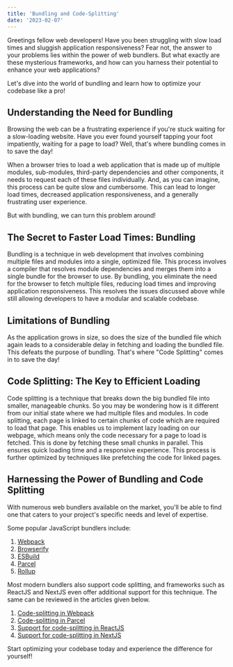 ```yaml
---
title: 'Bundling and Code-Splitting'
date: '2023-02-07'
---
```


Greetings fellow web developers! Have you been struggling with slow load times and sluggish application responsiveness? Fear not, the answer to your problems lies within the power of web bundlers. But what exactly are these mysterious frameworks, and how can you harness their potential to enhance your web applications?

Let's dive into the world of bundling and learn how to optimize your codebase like a pro!

## Understanding the Need for Bundling

Browsing the web can be a frustrating experience if you're stuck waiting for a slow-loading website. Have you ever found yourself tapping your foot impatiently, waiting for a page to load? Well, that's where bundling comes in to save the day!

When a browser tries to load a web application that is made up of multiple modules, sub-modules, third-party dependencies and other components, it needs to request each of these files individually. And, as you can imagine, this process can be quite slow and cumbersome. This can lead to longer load times, decreased application responsiveness, and a generally frustrating user experience.

But with bundling, we can turn this problem around! 

## The Secret to Faster Load Times: Bundling

Bundling is a technique in web development that involves combining multiple files and modules into a single, optimized file. This process involves a compiler that resolves module dependencies and merges them into a single bundle for the browser to use. By bundling, you eliminate the need for the browser to fetch multiple files, reducing load times and improving application responsiveness. This resolves the issues discussed above while still allowing developers to have a modular and scalable codebase.

## Limitations of Bundling

As the application grows in size, so does the size of the bundled file which again leads to a considerable delay in fetching and loading the bundled file. This defeats the purpose of bundling. That's where "Code Splitting" comes in to save the day!

## Code Splitting: The Key to Efficient Loading

Code splitting is a technique that breaks down the big bundled file into smaller, manageable chunks. So you may be wondering how is it different from our initial state where we had multiple files and modules. In code splitting, each page is linked to certain chunks of code which are required to load that page. This enables us to implement lazy loading on our webpage, which means only the code necessary for a page to load is fetched. This is done by fetching these small chunks in parallel. This ensures quick loading time and a responsive experience. This process is further optimized by techniques like prefetching the code for linked pages.

## Harnessing the Power of Bundling and Code Splitting

With numerous web bundlers available on the market, you'll be able to find one that caters to your project's specific needs and level of expertise. 

Some popular JavaScript bundlers include: 

1. [Webpack](https://webpack.js.org/)
2. [Browserify](https://browserify.org/)
3. [ESBuild](https://esbuild.github.io/)
4. [Parcel](https://parceljs.org/)
5. [Rollup](https://rollupjs.org/)

Most modern bundlers also support code splitting, and frameworks such as ReactJS and NextJS even offer additional support for this technique. The same can be reviewed in the articles given below.

1. [Code-splitting in Webpack](https://webpack.js.org/guides/code-splitting/)
2. [Code-splitting in Parcel](https://parceljs.org/features/code-splitting/)
3. [Support for code-splitting in ReactJS](https://reactjs.org/docs/code-splitting.html)
4. [Support for code-splitting in NextJS](https://nextjs.org/learn/foundations/how-nextjs-works/code-splitting)

Start optimizing your codebase today and experience the difference for yourself!